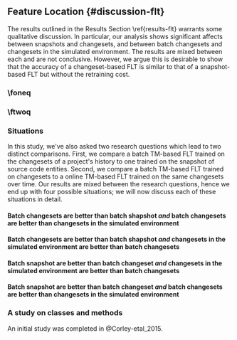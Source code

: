 ## Feature Location {#discussion-flt}

The results outlined in the Results Section \ref{results-flt} warrants some
qualitative discussion.  In particular, our analysis shows significant affects
between snapshots and changesets, and between batch changesets and changesets
in the simulated environment.  The results are mixed between each and are not
conclusive.  However, we argue this is desirable to show that the accuracy of a
changeset-based FLT is similar to that of a snapshot-based FLT but without the
retraining cost.


### \foneq


### \ftwoq


### Situations


In this study, we've also asked two research questions which lead to two
distinct comparisons.  First, we compare a batch TM-based FLT trained on the
changesets of a project's history to one trained on the snapshot of source code
entities.  Second, we compare a batch TM-based FLT trained on changesets to a
online TM-based FLT trained on the same changesets over time.  Our results are
mixed between the research questions, hence we end up with four possible
situations; we will now discuss each of these situations in detail.


#### Batch changesets are better than batch shapshot *and* batch changesets are better than changesets in the simulated environment

#### Batch changesets are better than batch shapshot *and* changesets in the simulated environment are better than batch changesets

#### Batch snapshot are better than batch changeset *and* changesets in the simulated environment are better than batch changesets

#### Batch snapshot are better than batch changeset *and* batch changesets are better than changesets in the simulated environment


### A study on classes and methods

An initial study was completed in @Corley-etal_2015.
